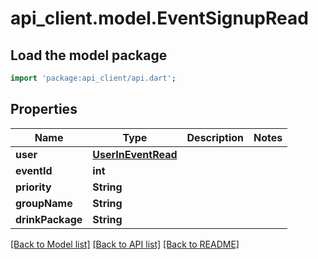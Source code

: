 # api_client.model.EventSignupRead

## Load the model package
```dart
import 'package:api_client/api.dart';
```

## Properties
Name | Type | Description | Notes
------------ | ------------- | ------------- | -------------
**user** | [**UserInEventRead**](UserInEventRead.md) |  | 
**eventId** | **int** |  | 
**priority** | **String** |  | 
**groupName** | **String** |  | 
**drinkPackage** | **String** |  | 

[[Back to Model list]](../README.md#documentation-for-models) [[Back to API list]](../README.md#documentation-for-api-endpoints) [[Back to README]](../README.md)


